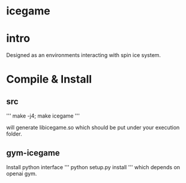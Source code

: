 # icegame

# intro
Designed as an environments interacting with spin ice system.

# Compile & Install 

## src

'''
make -j4; make icegame
'''

will generate libicegame.so which should be put under your execution folder.

## gym-icegame

Install python interface 
'''
python setup.py install
'''
which depends on openai gym.

